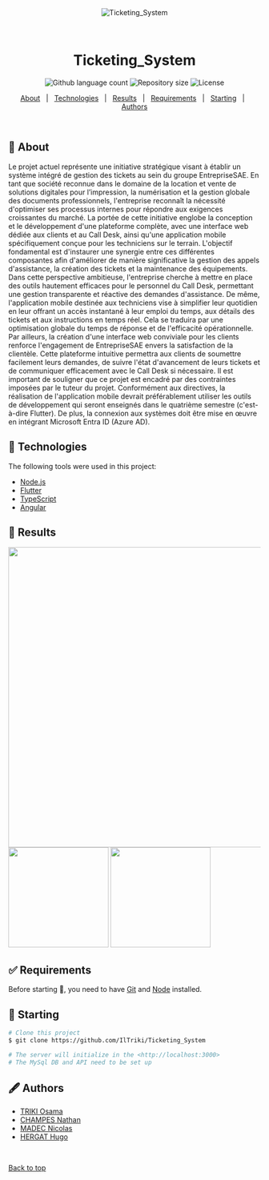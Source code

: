 <div align="center" id="top"> 
  <img src="./.github/app.gif" alt="Ticketing_System" />

  &#xa0;

</div>

<h1 align="center">Ticketing_System</h1>

<p align="center">

  <img alt="Github language count" src="https://img.shields.io/github/languages/count/IlTriki/Ticketing_System?color=56BEB8">

  <img alt="Repository size" src="https://img.shields.io/github/repo-size/IlTriki/Ticketing_System?color=56BEB8">

  <img alt="License" src="https://img.shields.io/github/license/IlTriki/Ticketing_System?color=56BEB8">

</p>

<p align="center">
  <a href="#dart-about">About</a> &#xa0; | &#xa0; 
  <a href="#rocket-technologies">Technologies</a> &#xa0; | &#xa0;
  <a href="#eyes-results">Results</a> &#xa0; | &#xa0;
  <a href="#white_check_mark-requirements">Requirements</a> &#xa0; | &#xa0;
  <a href="#checkered_flag-starting">Starting</a> &#xa0; | &#xa0;
  <a href="#fountain_pen-authors">Authors</a>
</p>

<br>

## :dart: About ##

Le projet actuel représente une initiative stratégique visant à établir un système intégré de gestion des tickets au sein du groupe EntrepriseSAE.
En tant que société reconnue dans le domaine de la location et vente de solutions digitales pour l’impression, la numérisation et la gestion globale des documents professionnels, l'entreprise reconnaît la nécessité d'optimiser ses processus internes pour répondre aux exigences croissantes du marché.
La portée de cette initiative englobe la conception et le développement d'une plateforme complète, avec une interface web dédiée aux clients et au Call Desk, ainsi qu'une application mobile spécifiquement conçue pour les techniciens sur le terrain.
L'objectif fondamental est d'instaurer une synergie entre ces différentes composantes afin d'améliorer de manière significative la gestion des appels d'assistance, la création des tickets et la maintenance des équipements.
Dans cette perspective ambitieuse, l'entreprise cherche à mettre en place des outils hautement efficaces pour le personnel du Call Desk, permettant une gestion transparente et réactive des demandes d'assistance.
De même, l'application mobile destinée aux techniciens vise à simplifier leur quotidien en leur offrant un accès instantané à leur emploi du temps, aux détails des tickets et aux instructions en temps réel.
Cela se traduira par une optimisation globale du temps de réponse et de l'efficacité opérationnelle.
Par ailleurs, la création d'une interface web conviviale pour les clients renforce l'engagement de EntrepriseSAE envers la satisfaction de la clientèle.
Cette plateforme intuitive permettra aux clients de soumettre facilement leurs demandes, de suivre l'état d'avancement de leurs tickets et de communiquer efficacement avec le Call Desk si nécessaire.
Il est important de souligner que ce projet est encadré par des contraintes imposées par le tuteur du projet.
Conformément aux directives, la réalisation de l'application mobile devrait préférablement utiliser les outils de développement qui seront enseignés dans le quatrième semestre (c'est-à-dire Flutter).
De plus, la connexion aux systèmes doit être mise en œuvre en intégrant Microsoft Entra ID (Azure AD).

## :rocket: Technologies ##

The following tools were used in this project:

- [Node.js](https://nodejs.org/en/)
- [Flutter](https://flutter.dev/)
- [TypeScript](https://www.typescriptlang.org/)
- [Angular](https://angular.dev/)

## :eyes: Results ##
<img src="https://github.com/IlTriki/Ticketing_System/assets/73757905/e853265f-c7f1-4d78-9082-9ad996d50dda" width="600">
<img src="https://github.com/IlTriki/Ticketing_System/assets/73757905/0dbb83b9-2255-41d5-b129-e308ffa005d6" width="200">
<img src="https://github.com/IlTriki/Ticketing_System/assets/73757905/e2d750fb-f0c0-4abe-abc1-907967d6a0ff" width="200">

## :white_check_mark: Requirements ##

Before starting :checkered_flag:, you need to have [Git](https://git-scm.com) and [Node](https://nodejs.org/en/) installed.

## :checkered_flag: Starting ##

```bash
# Clone this project
$ git clone https://github.com/IlTriki/Ticketing_System

# The server will initialize in the <http://localhost:3000>
# The MySql DB and API need to be set up
```

## :fountain_pen: Authors ##

- <a href="https://github.com/IlTriki/" target="_blank">TRIKI Osama</a>
- <a href="https://github.com/NathanChampes" target="_blank">CHAMPES Nathan</a>
- <a href="https://github.com/mdcnico" target="_blank">MADEC Nicolas</a>
- <a href="https://github.com/Wel7" target="_blank">HERGAT Hugo</a>

&#xa0;

<a href="#top">Back to top</a>
